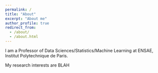 ```yaml
---
permalink: /
title: "About"
excerpt: "About me"
author_profile: true
redirect_from: 
  - /about/
  - /about.html
---
```


I am a Professor of Data Sciences/Statistics/Machine Learning at ENSAE,
Institut Polytechnique de Paris. 

My research interests are BLAH
